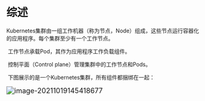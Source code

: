 # 综述

​	Kubernetes集群由一组工作机器（称为节点，Node）组成，这些节点运行容器化的应用程序。每个集群至少有一个工作节点。

​	工作节点承载Pod，其作为应用程序工作负载组件。

​	控制平面（Control plane）管理集群中的工作节点和Pods。

​	下图展示的是一个Kubernetes集群，所有组件都捆绑在一起：

<img src="C:\Users\liaosl\OneDrive\笔记\Kubernetes\image-20211019145418677.png" alt="image-20211019145418677" style="zoom:130%;" />

